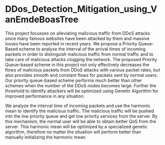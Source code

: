 # DDos_Detection_Mitigation_using_VanEmdeBoasTree
This project focusses on alleviating malicious traffic from DDoS attacks since many famous websites have been attacked by them and massive losses have been reported in recent years. 
We propose a Priority Queue-Based scheme to analyse the interval of the arrival times of incoming packets in order to distinguish malicious traffic from normal traffic and to take care of malicious attacks clogging the network. 
The proposed Priority Queue-based scheme in this project not only effectively decreases the flows of malicious packets from DDoS attacks with various packet rates, but also provides smooth and constant flows for packets sent by normal users. 
Our priority queue-based scheme performs much better than other schemes when the number of the DDoS nodes becomes large.
Further the threshold to identify attackers will be optimized using Genetic Algorithm for improved performance in any situation. 

We analyze the interval time of incoming packets and use the harmonic mean to identify the malicious traffic. The malicious traffic will be pushed into the low priority queue and get low priority services from the server. By this mechanism, the normal user will be able to obtain better QoS from the server.
This harmonic mean will be optimized by a specialized genetic algorithm, therefore no matter the situation will perform better than manually initializing the harmonic mean.
